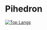 # Pihedron

[![Top Langs](https://github-readme-stats.vercel.app/api/top-langs/?username=pihedron&layout=compact&bg_color=0d1117&hide_border=true&title_color=fff&custom_title=Top%20Languages)](https://github.com/pihedron)
